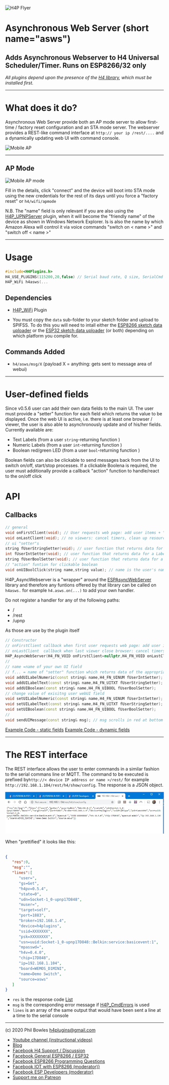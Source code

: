 ![H4P Flyer](/assets/HTTPLogo.jpg) 

# Asynchronous Web Server (short name="asws")
## Adds Asynchronous Webserver to H4 Universal Scheduler/Timer. Runs on ESP8266/32 only

*All plugins depend upon the presence of the [H4 library](https://github.com/philbowles/H4), which must be installed first.*

---

# What does it do?

Asynchronous Web Server provide both an AP mode server to allow first-time / factory reset configuration and an STA mode server.
The webserver provides a REST-like command interface at `http:// your ip /rest/....` and a dynamically updating web UI with command console.

![Mobile AP](/assets/webui056.jpg) 

---

## AP Mode

![Mobile AP mode](/assets/apmode.jpg) 

Fill in the details, click "connect" and the device will boot into STA mode using the new credentials for the rest of its days until you force a "factory reset" or `h4/wifi/apmode`

N.B. The "name" field is only relevant if you are also using the [H4P_UPNPServer](/things.md) plugin, when it will become the "friendly name" of the device as shown in Windows Network Explorer. Is is also the name by which Amazon Alexa will control it via voice commands "switch on < name >" and "switch off < name >"

---

# Usage

```cpp
#include<H4Plugins.h>
H4_USE_PLUGINS(115200,20,false) // Serial baud rate, Q size, SerialCmd autostop
H4P_WiFi h4asws(...
```

## Dependencies

* [H4P_WiFi](h4wifi.md) Plugin

* You must copy the `data` sub-folder to your sketch folder and upload to SPIFSS. To do this you will need to intall either the [ESP8266 sketch data uploader](https://github.com/esp8266/arduino-esp8266fs-plugin) or the [ESP32 sketch data uploader](https://github.com/me-no-dev/arduino-esp32fs-plugin) (or both) depending on which platform you compile for. 


## Commands Added

* `h4/asws/msg/X` (payload X = anything: gets sent to message area of webui)
  
---

# User-defined fields

Since v0.5.6 user can add their own data fields to the main UI. The user must provide a "setter" function for each field which returns the value to be displayed. Once the web UI is active, i.e. there is at least one browser / viewer, the user is also able to asynchronously update and of his/her fields. 
Currently available are:

* Text Labels (from a user `string`-returning function )
* Numeric Labels (from a user `int`-returning function )
* Boolean red/green LED (from a user `bool`-returning function )

Boolean fields can also be clickable to send messages back from the UI to switch on/off, start/stop processes. If a clickable Boolena is required, the user must additionally provide a callback "action" function to handle/react to the on/off click

# API

## Callbacks

```cpp
// general
void onFirstClient(void); // User requests web page: add user items + "setter" functions
void onLastClient(void); // no viewers: cancel timers, clean up resources etc
// ui "setter"s
string fUserStringSetter(void); // user function that returns data for a LabelText UI field
int fUserIntSetter(void); // user function that returns data for a LabelNumeric UI field
string fUserBoolSetter(void); // user function that returns data for a Boolean UI field
// "action" funtion for clickable boolean
void onUIBoolClick(string name,string value); // name is the user's name for the UI field, value will be "1" or "0"

```

H4P_AsyncWebserver is a "wrapper" around the [ESPAsyncWebServer](https://github.com/philbowles/ESPAsyncWebServer) library and therefore any funtions offered by that library can be called on `h4asws.` for example `h4.asws.on(...)` to add your own handler.

Do not register a handler for any of the following paths:

* / 
* /rest
* /upnp

As those are use by the plugin itself

```cpp
// Constructor
// onFirstClient callback when first user requests web page: add user items + "setter" functions
// onLastClient  callback when last viewer close browser: cancel timers, clean up resources etc
H4P_AsyncWebServer(H4_FN_VOID onFirstClient=nullptr,H4_FN_VOID onLastClients=nullptr):
//
// name =name of your own UI field
// f... = name of "setter" function which returns data of the appropriate type to popultae the field when web page requested
void addUILabelNumeric(const string& name,H4_FN_UINUM fUserIntSetter);
void addUILabelText(const string& name,H4_FN_UITXT fUserStringSetter);
void addUIBoolean(const string& name,H4_FN_UIBOOL fUserBoolSetter);
// change value of exisitng user webUI field
void setUILabelNumeric(const string& name,H4_FN_UINUM fUserIntSetter);
void setUILabelText(const string& name,H4_FN_UITXT fUserStringSetter);
void setUIBoolean(const string& name,H4_FN_UIBOOL fUserBoolSetter);
//
void sendUIMessage(const string& msg); // msg scrolls in red at bottom of screen 

```

[Example Code - static fields](../examples/WEBUI/WebUI_StaticFields/WebUI_StaticFields.ino)
[Example Code - dynamic fields](../examples/WEBUI/WebUI_DynamicFields/WebUI_DynamicFields.ino)

---

# The REST interface

The REST interface allows the user to enter commands in a similar fashion to the serial commans line or MQTT. The command to be executed is prefixed by`http://< device IP address or name >/rest/` for example `http://192.168.1.104/rest/h4/show/config`. The response is a JSON object.

![JSONREST](../assets/rest.jpg)

When "prettified" it looks like this:

```json

{ 
   "res":0,
   "msg":"",
   "lines":[ 
      "user=",
      "gs=Get",
      "h4pv=0.5.4",
      "state=0",
      "udn=Socket-1_0-upnp17D848",
      "muser=",
      "target=self",
      "port=1883",
      "broker=192.168.1.4",
      "device=h4plugins",
      "ssid=XXXXXXX",
      "psk=XXXXXXXX",
      "usn=uuid:Socket-1_0-upnp17D848::Belkin:service:basicevent:1",
      "mpasswd=",
      "h4v=0.4.0",
      "chip=17D848",
      "ip=192.168.1.104",
      "board=WEMOS_D1MINI",
      "name=Demo Switch",
      "source=asws"
   ]
}
```

* `res` is the response code [List](h4ce.md)
* `msg` is the corresponding error message if [H4P_CmdErrors](h4ce.md) is used
* `lines` is an array of the same output that would have been sent a line at a time to the serial console

---

(c) 2020 Phil Bowles h4plugins@gmail.com

* [Youtube channel (instructional videos)](https://www.youtube.com/channel/UCYi-Ko76_3p9hBUtleZRY6g)
* [Blog](https://8266iot.blogspot.com)
* [Facebook H4  Support / Discussion](https://www.facebook.com/groups/444344099599131/)
* [Facebook General ESP8266 / ESP32](https://www.facebook.com/groups/2125820374390340/)
* [Facebook ESP8266 Programming Questions](https://www.facebook.com/groups/esp8266questions/)
* [Facebook IOT with ESP8266 (moderator)}](https://www.facebook.com/groups/1591467384241011/)
* [Facebook ESP Developers (moderator)](https://www.facebook.com/groups/ESP8266/)
* [Support me on Patreon](https://patreon.com/esparto)
